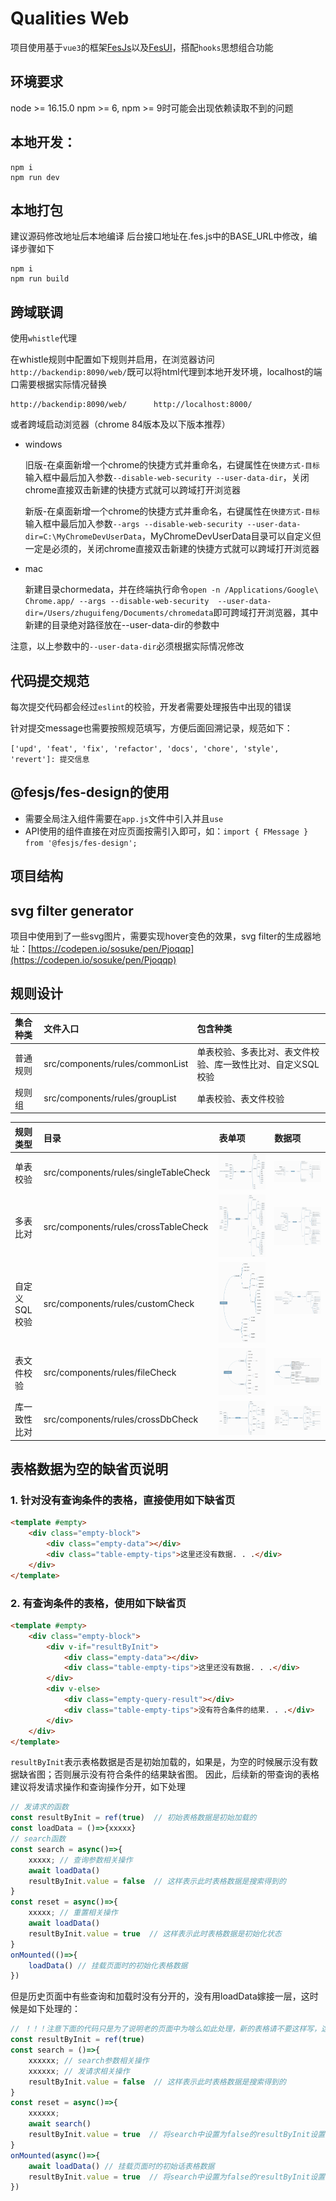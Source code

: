 # Qualities Web

项目使用基于`vue3`的框架[FesJs](https://winixt.gitee.io/fesjs/zh/)以及[FesUI](https://fes-design-4gvn317r3b6bfe17-1254145788.ap-shanghai.app.tcloudbase.com/)，搭配`hooks`思想组合功能

## 环境要求

node >= 16.15.0
npm >= 6, npm >= 9时可能会出现依赖读取不到的问题

## 本地开发：
```
npm i
npm run dev
```

## 本地打包

建议源码修改地址后本地编译
后台接口地址在.fes.js中的BASE_URL中修改，编译步骤如下
```
npm i
npm run build
```

## 跨域联调

使用`whistle`代理

在whistle规则中配置如下规则并启用，在浏览器访问`http://backendip:8090/web/`既可以将html代理到本地开发环境，localhost的端口需要根据实际情况替换
```
http://backendip:8090/web/		http://localhost:8000/
```

或者跨域启动浏览器（chrome 84版本及以下版本推荐）
- windows

    旧版-在桌面新增一个chrome的快捷方式并重命名，右键属性在`快捷方式-目标`输入框中最后加入参数`--disable-web-security --user-data-dir`，关闭chrome直接双击新建的快捷方式就可以跨域打开浏览器

    新版-在桌面新增一个chrome的快捷方式并重命名，右键属性在`快捷方式-目标`输入框中最后加入参数`--args --disable-web-security --user-data-dir=C:\MyChromeDevUserData`，MyChromeDevUserData目录可以自定义但一定是必须的，关闭chrome直接双击新建的快捷方式就可以跨域打开浏览器

- mac

    新建目录chormedata，并在终端执行命令`open -n /Applications/Google\ Chrome.app/ --args --disable-web-security  --user-data-dir=/Users/zhuguifeng/Documents/chromedata`即可跨域打开浏览器，其中新建的目录绝对路径放在--user-data-dir的参数中

注意，以上参数中的`--user-data-dir`必须根据实际情况修改

## 代码提交规范

每次提交代码都会经过`eslint`的校验，开发者需要处理报告中出现的错误

针对提交message也需要按照规范填写，方便后面回溯记录，规范如下：

`['upd', 'feat', 'fix', 'refactor', 'docs', 'chore', 'style', 'revert']: 提交信息`

## @fesjs/fes-design的使用

- 需要全局注入组件需要在`app.js`文件中引入并且`use`
- API使用的组件直接在对应页面按需引入即可，如：`import { FMessage } from '@fesjs/fes-design';`

## 项目结构

## svg filter generator

项目中使用到了一些svg图片，需要实现hover变色的效果，svg filter的生成器地址：[https://codepen.io/sosuke/pen/Pjoqqp](https://codepen.io/sosuke/pen/Pjoqqp)

## 规则设计

|集合种类|文件入口|包含种类|
|:---|:---|:---|
|普通规则|src/components/rules/commonList|单表校验、多表比对、表文件校验、库一致性比对、自定义SQL校验|
|规则组|src/components/rules/groupList|单表校验、表文件校验|


|规则类型|目录|表单项|数据项|
|:---|:---|:---|:---|
|单表校验|src/components/rules/singleTableCheck|![单表校验](./docs/dbjy.png)|![单表校验数据项](./docs/dbjysjx.png)|
|多表比对|src/components/rules/crossTableCheck|![多表比对](./docs/dbbd.png)|![多表比对数据项](./docs/dbbdsjx.png)|
|自定义SQL校验|src/components/rules/customCheck|![自定义SQL校验](./docs/zdysqljy.png)|![自定义SQL校验数据项](./docs/zdysqljysjx.png)|
|表文件校验|src/components/rules/fileCheck|![表文件校验](./docs/bwjjy.png)|![表文件校验数据项](./docs/bwjjysjx.png)|
|库一致性比对|src/components/rules/crossDbCheck|![库一致性对比](./docs/kyzxdb.png)|![库一致性对比数据项](./docs/kyzxdbsjx.png)|

## 表格数据为空的缺省页说明

### 1. 针对没有查询条件的表格，直接使用如下缺省页
```html
<template #empty>
    <div class="empty-block">
        <div class="empty-data"></div>
        <div class="table-empty-tips">这里还没有数据. . .</div>
    </div>
</template>
```
### 2. 有查询条件的表格，使用如下缺省页
```html
<template #empty>
    <div class="empty-block">
        <div v-if="resultByInit">
            <div class="empty-data"></div>
            <div class="table-empty-tips">这里还没有数据. . .</div>
        </div>
        <div v-else>
            <div class="empty-query-result"></div>
            <div class="table-empty-tips">没有符合条件的结果. . .</div>
        </div>
    </div>
</template>
```
`resultByInit`表示表格数据是否是初始加载的，如果是，为空的时候展示没有数据缺省图；否则展示没有符合条件的结果缺省图。
因此，后续新的带查询的表格建议将发请求操作和查询操作分开，如下处理
```js
// 发请求的函数
const resultByInit = ref(true)  // 初始表格数据是初始加载的
const loadData = ()=>{xxxxx}
// search函数
const search = async()=>{
    xxxxx; // 查询参数相关操作
    await loadData()
    resultByInit.value = false  // 这样表示此时表格数据是搜索得到的
}
const reset = async()=>{
    xxxxx; // 重置相关操作
    await loadData()
    resultByInit.value = true  // 这样表示此时表格数据是初始化状态
}
onMounted(()=>{
    loadData() // 挂载页面时的初始化表格数据
})
```
但是历史页面中有些查询和加载时没有分开的，没有用loadData嫁接一层，这时候是如下处理的：

```js
// ！！！注意下面的代码只是为了说明老的页面中为啥么如此处理，新的表格请不要这样写，这样会将获取表格数据操作和查询操作耦合在一起，不利于后续针对查询、重置等功能进行特殊升级处理
const resultByInit = ref(true)  
const search = ()=>{
    xxxxxx; // search参数相关操作
    xxxxxx; // 发请求相关操作
    resultByInit.value = false  // 这样表示此时表格数据是搜索得到的
}
const reset = async()=>{
    xxxxxx;
    await search()
    resultByInit.value = true  // 将search中设置为false的resultByInit设置回来,这样表示此时表格数据是初始化状态
}
onMounted(async()=>{
    await loadData() // 挂载页面时的初始话表格数据
    resultByInit.value = true  // 将search中设置为false的resultByInit设置回来,这样表示此时表格数据是初始化状态
})
```


